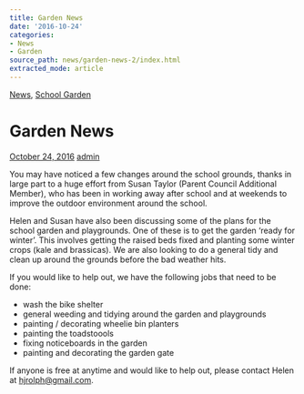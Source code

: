 ```yaml
---
title: Garden News
date: '2016-10-24'
categories:
- News
- Garden
source_path: news/garden-news-2/index.html
extracted_mode: article
---
```

[News](category/news/), [School Garden](category/garden/)

# Garden News

[October 24, 2016](news/garden-news-2/) [admin](author/admin/)

You may have noticed a few changes around the school grounds, thanks in large part to a huge effort from Susan Taylor (Parent Council Additional Member), who has been in working away after school and at weekends to improve the outdoor environment around the school.

Helen and Susan have also been discussing some of the plans for the school garden and playgrounds. One of these is to get the garden ‘ready for winter’. This involves getting the raised beds fixed and planting some winter crops (kale and brassicas). We are also looking to do a general tidy and clean up around the grounds before the bad weather hits.

If you would like to help out, we have the following jobs that need to be done:

- wash the bike shelter
- general weeding and tidying around the garden and playgrounds
- painting / decorating wheelie bin planters
- painting the toadstoools
- fixing noticeboards in the garden
- painting and decorating the garden gate

If anyone is free at anytime and would like to help out, please contact Helen at [hjrolph@gmail.com](mailto:hjrolph@gmail.com).
